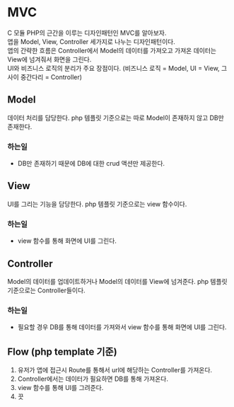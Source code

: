 # MVC

C 모듈 PHP의 근간을 이루는 디자인패턴인 MVC를 알아보자.<br />
앱을 Model, View, Controller 세가지로 나누는 디자인패턴이다.<br />
앱의 간략한 흐름은 Controller에서 Model의 데이터를 가져오고 가져온 데이터는 View에 넘겨줘서 화면을 그린다.<br />
UI와 비즈니스 로직의 분리가 주요 장점이다. (비즈니스 로직 = Model, UI = View, 그 사이 중간다리 = Controller)

## Model
데이터 처리를 담당한다. php 템플릿 기준으로는 따로 Model이 존재하지 않고 DB만 존재한다.

### 하는일
- DB만 존재하기 때문에 DB에 대한 crud 액션만 제공한다.

## View
UI를 그리는 기능을 담당한다. php 템플릿 기준으로는 view 함수이다.

### 하는일
- view 함수를 통해 화면에 UI를 그린다.

## Controller
Model의 데이터를 업데이트하거나 Model의 데이터를 View에 넘겨준다. php 템플릿 기준으로는 Controller들이다.

### 하는일
- 필요할 경우 DB를 통해 데이터를 가져와서 view 함수를 통해 화면에 UI를 그린다.

## Flow (php template 기준)
1. 유저가 앱에 접근시 Route를 통해서 url에 해당하는 Controller를 가져온다.
2. Controller에서는 데이터가 필요하면 DB를 통해 가져온다.
3. view 함수를 통해 UI를 그려준다.
4. 끗
